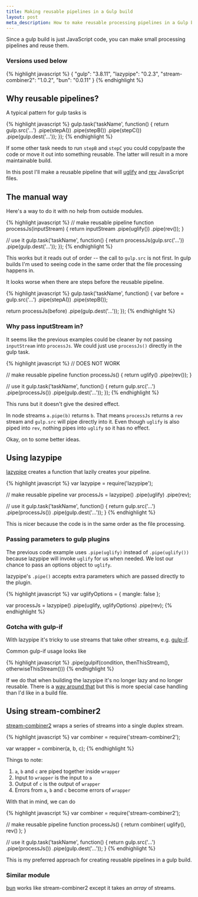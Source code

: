 ```yaml
---
title: Making reusable pipelines in a Gulp build
layout: post
meta_description: How to make reusable processing pipelines in a Gulp build
---
```


Since a gulp build is just JavaScript code, you can make small processing pipelines and reuse them.

### Versions used below

{% highlight javascript %}
{
  "gulp": "3.8.11",
  "lazypipe": "0.2.3",
  "stream-combiner2": "1.0.2",
  "bun": "0.0.11"
}
{% endhighlight %}

## Why reusable pipelines?

A typical pattern for gulp tasks is

{% highlight javascript %}
gulp.task('taskName', function() {
  return gulp.src('...')
    .pipe(stepA())
    .pipe(stepB())
    .pipe(stepC())
    .pipe(gulp.dest('...'));
});
{% endhighlight %}

If some other task needs to run `stepB` and `stepC` you could copy/paste the code or move it out into something reusable. The latter will result in a more maintainable build.

In this post I'll make a reusable pipeline that will [uglify](https://www.npmjs.com/package/gulp-uglify) and [rev](https://www.npmjs.com/package/gulp-rev) JavaScript files.

## The manual way

Here's a way to do it with no help from outside modules.

{% highlight javascript %}
// make reusable pipeline
function processJs(inputStream) {
  return inputStream
    .pipe(uglify())
    .pipe(rev());
}

// use it
gulp.task('taskName', function() {
  return processJs(gulp.src('...'))
    .pipe(gulp.dest('...'));
});
{% endhighlight %}

This works but it reads out of order -- the call to `gulp.src` is not first. In gulp builds I'm used to seeing code in the same order that the file processing happens in.

It looks worse when there are steps before the reusable pipeline.

{% highlight javascript %}
gulp.task('taskName', function() {
  var before = gulp.src('...')
    .pipe(stepA())
    .pipe(stepB());

  return processJs(before)
    .pipe(gulp.dest('...'));
});
{% endhighlight %}

### Why pass inputStream in?

It seems like the previous examples could be cleaner by not passing `inputStream` into `processJs`. We could just use `processJs()` directly in the gulp task.

{% highlight javascript %}
// DOES NOT WORK

// make reusable pipeline
function processJs() {
  return uglify()
    .pipe(rev());
}

// use it
gulp.task('taskName', function() {
  return gulp.src('...')
    .pipe(processJs())
    .pipe(gulp.dest('...'));
});
{% endhighlight %}

This runs but it doesn't give the desired effect.

In node streams `a.pipe(b)` returns `b`. That means `processJs` returns a `rev` stream and `gulp.src` will pipe directly into it. Even though `uglify` is also piped into `rev`, nothing pipes into `uglify` so it has no effect.

Okay, on to some better ideas.

## Using lazypipe

[lazypipe](https://www.npmjs.com/package/lazypipe) creates a function that lazily creates your pipeline.

{% highlight javascript %}
var lazypipe = require('lazypipe');

// make reusable pipeline
var processJs = lazypipe()
  .pipe(uglify)
  .pipe(rev);

// use it
gulp.task('taskName', function() {
  return gulp.src('...')
    .pipe(processJs())
    .pipe(gulp.dest('...'));
}
{% endhighlight %}

This is nicer because the code is in the same order as the file processing.

### Passing parameters to gulp plugins

The previous code example uses `.pipe(uglify)` instead of `.pipe(uglify())` because lazypipe will invoke `uglify` for us when needed. We lost our chance to pass an options object to `uglify`.

lazypipe's `.pipe()` accepts extra parameters which are passed directly to the plugin.

{% highlight javascript %}
var uglifyOptions = {
  mangle: false
};

var processJs = lazypipe()
  .pipe(uglify, uglifyOptions)
  .pipe(rev);
{% endhighlight %}

### Gotcha with gulp-if

With lazypipe it's tricky to use streams that take other streams, e.g. [gulp-if](https://www.npmjs.com/package/gulp-if).

Common gulp-if usage looks like

{% highlight javascript %}
.pipe(gulpif(condition, thenThisStream(), otherwiseThisStream()))
{% endhighlight %}

If we do that when building the lazypipe it's no longer lazy and no longer reusable. There is a [way around that](https://github.com/OverZealous/lazypipe#using-with-more-complex-function-arguments-such-as-gulp-if) but this is more special case handling than I'd like in a build file.

## Using stream-combiner2

[stream-combiner2](https://www.npmjs.com/package/stream-combiner2) wraps a series of streams into a single duplex stream.

{% highlight javascript %}
var combiner = require('stream-combiner2');

var wrapper = combiner(a, b, c);
{% endhighlight %}

Things to note:

1. `a`, `b` and `c` are piped together inside `wrapper`
2. Input to `wrapper` is the input to `a`
3. Output of `c` is the output of `wrapper`
4. Errors from `a`, `b` and `c` become errors of `wrapper`

With that in mind, we can do

{% highlight javascript %}
var combiner = require('stream-combiner2');

// make reusable pipeline
function processJs() {
  return combiner(
    uglify(),
    rev()
  );
}

// use it
gulp.task('taskName', function() {
  return gulp.src('...')
    .pipe(processJs())
    .pipe(gulp.dest('...'));
}
{% endhighlight %}

This is my preferred approach for creating reusable pipelines in a gulp build.

### Similar module

[bun](https://www.npmjs.com/package/bun) works like stream-combiner2 except it takes an *array* of streams.